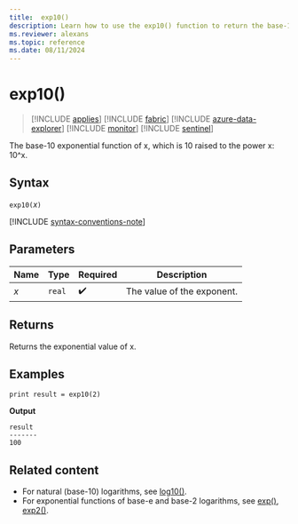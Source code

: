 ```yaml
---
title:  exp10()
description: Learn how to use the exp10() function to return the base-10 exponential value of x.
ms.reviewer: alexans
ms.topic: reference
ms.date: 08/11/2024
---
```

# exp10()

> [!INCLUDE [applies](../includes/applies-to-version/applies.md)] [!INCLUDE [fabric](../includes/applies-to-version/fabric.md)] [!INCLUDE [azure-data-explorer](../includes/applies-to-version/azure-data-explorer.md)] [!INCLUDE [monitor](../includes/applies-to-version/monitor.md)] [!INCLUDE [sentinel](../includes/applies-to-version/sentinel.md)]

The base-10 exponential function of x, which is 10 raised to the power x: 10^x.  

## Syntax

`exp10(`*x*`)`

[!INCLUDE [syntax-conventions-note](../includes/syntax-conventions-note.md)]

## Parameters

| Name | Type | Required | Description |
|--|--|--|--|
| *x* | `real` |  :heavy_check_mark:| The value of the exponent. |

## Returns

Returns the exponential value of x.

## Examples

```kusto
print result = exp10(2)
```

**Output**

```
result
-------
100
```

## Related content

* For natural (base-10) logarithms, see [log10()](log10-function.md).
* For exponential functions of base-e and base-2 logarithms, see [exp()](exp-function.md), [exp2()](exp2-function.md).
